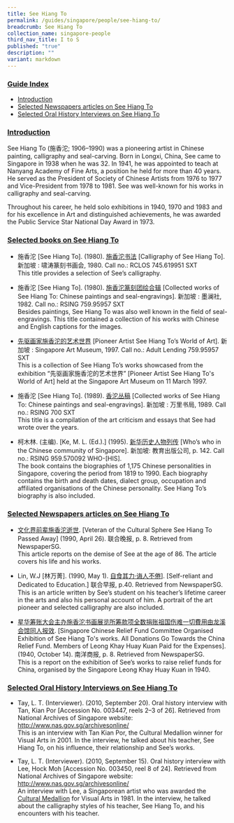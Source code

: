 ```yaml
---
title: See Hiang To
permalink: /guides/singapore/people/see-hiang-to/
breadcrumb: See Hiang To
collection_name: singapore-people
third_nav_title: I to S
published: "true"
description: ""
variant: markdown
---
```

### <u>Guide Index</u>

* [Introduction](#introduction)
* [Selected Newspapers articles on See Hiang To](#selected-newspapers-articles-on-see-hiang-to)
* [Selected Oral History Interviews on See Hiang To](#selected-oral-history-interviews-on-see-hiang-to)

### <u>Introduction</u>

See Hiang To (施香沱; 1906–1990) was a pioneering artist in Chinese painting, calligraphy and seal-carving. Born in Longxi, China, See came to Singapore in 1938 when he was 32. In 1941, he was appointed to teach at Nanyang Academy of Fine Arts, a position he held for more than 40 years. He served as the President of Society of Chinese Artists from 1976 to 1977 and Vice-President from 1978 to 1981. See was well-known for his works in calligraphy and seal-carving.

Throughout his career, he held solo exhibitions in 1940, 1970 and 1983 and for his excellence in Art and distinguished achievements, he was awarded the Public Service Star National Day Award in 1973.


### <u>Selected books on See Hiang To</u>

* 施香沱 [See Hiang To]. (1980). [施香沱书法](http://eservice.nlb.gov.sg/item_holding_s.aspx?bid=84555576) [Calligraphy of See Hiang To]. 新加坡 : 啸涛篆刻书画会, 1980.
Call no.: RCLOS 745.619951 SXT
<br>This title provides a selection of See’s calligraphy.<br>


* 施香沱 [See Hiang To]. (1980). [施香沱篆刻团绘合辑](http://eservice.nlb.gov.sg/item_holding_s.aspx?bid=84531532) [Collected works of See Hiang To: Chinese paintings and seal-engravings]. 新加坡 : 墨澜社, 1982.
Call no.: RSING 759.95957 SXT
<br>Besides paintings, See Hiang To was also well known in the field of seal-engravings. This title contained a collection of his works with Chinese and English captions for the images.<br>


* [先驱画家施香沱的艺术世界](http://eservice.nlb.gov.sg/item_holding_s.aspx?bid=14641113) [Pioneer Artist See Hiang To’s World of Art]. 新加坡 : Singapore Art Museum, 1997.
Call no.: Adult Lending 759.95957 SXT
<br>This is a collection of See Hiang To’s works showcased from the exhibition “先驱画家施香沱的艺术世界” [Pioneer Artist See Hiang To's World of Art] held at the Singapore Art Museum on 11 March 1997.<br>


* 施香沱 [See Hiang To]. (1989). [香沱丛稿](http://eservice.nlb.gov.sg/item_holding_s.aspx?bid=84451788) [Collected works of See Hiang To: Chinese paintings and seal-engravings]. 新加坡 : 万里书局, 1989.
Call no.: RSING 700 SXT
<br>This title is a compilation of the art criticism and essays that See had wrote over the years.<br>


* 柯木林. (主编). [Ke, M. L. (Ed.).] (1995). [新华历史人物列传](http://eservice.nlb.gov.sg/item_holding_s.aspx?bid=84500628) [Who’s who in the Chinese community of Singapore]. 新加坡: 教育出版公司, p. 142.
Call no.: RSING 959.570092 WHO-\[HIS\].
<br>The book contains the biographies of 1,175 Chinese personalities in Singapore, covering the period from 1819 to 1990. Each biography contains the birth and death dates, dialect group, occupation and affiliated organisations of the Chinese personality. See Hiang To’s biography is also included.<br>




### <u>Selected Newspapers articles on See Hiang To</u>

* [文化界前辈施香沱逝世](http://eresources.nlb.gov.sg/newspapers/Digitised/Article/lhwb19900426-1.2.16.2). \[Veteran of the Cultural Sphere See Hiang To Passed Away\] (1990, April 26). 联合晚报, p. 8. Retrieved from NewspaperSG.
<br>This article reports on the demise of See at the age of 86. The article covers his life and his works.<br>


* Lin, W.J \[林万菁\]. (1990, May 1). [自食其力·诲人不倦](http://eresources.nlb.gov.sg/newspapers/Digitised/Article/lhzb19900501-1.2.65.4.1)]. \[Self-reliant and Dedicated to Education.\] 联合早报, p.40. Retrieved from NewspaperSG.
<br>This is an  article written by See’s student on his teacher’s lifetime career in the arts and also his personal account of him. A portrait of the art pioneer and selected calligraphy are also included.<br>


* [星华筹账大会主办施香沱书画展览所筹款项全数捐账祖国伤难一切費用由龙溪会馆同人报效](http://eresources.nlb.gov.sg/newspapers/Digitised/Article/nysp19401014-1.2.29.1). [Singapore Chinese Relief Fund Committee Organised Exhibition of See Hiang To's works. All Donations Go Towards the China Relief Fund. Members of Leong Khay Huay Kuan Paid for the Expenses\]. (1940, October 14). 南洋商报, p. 8. Retrieved from NewspaperSG.
<br>This is a report on the exhibition of See’s works to raise relief funds for China, organised by the Singapore Leong Khay Huay Kuan in 1940.<br>


### <u>Selected Oral History Interviews on See Hiang To</u>

* Tay, L. T. (Interviewer). (2010, September 20). Oral history interview with Tan, Kian Por [Accession No. 003447, reels 2–3 of 26]. Retrieved from National Archives of Singapore website: http://www.nas.gov.sg/archivesonline/
<br>This is an interview with Tan Kian Por, the Cultural Medallion winner for Visual Arts in 2001. In the interview, he talked about his teacher, See Hiang To, on his influence, their relationship and See’s works.<br>


* Tay, L. T. (Interviewer). (2010, September 15). Oral history interview with Lee, Hock Moh [Accession No. 003450, reel 8 of 24]. Retrieved from National Archives of Singapore website: http://www.nas.gov.sg/archivesonline/
<br> An interview with Lee, a Singaporean artist who was awarded the [Cultural Medallion](https://www.nlb.gov.sg/main/article-detail?cmsuuid=4acba74f-e6ee-4756-893d-914f6cf70c6d) for Visual Arts in 1981. In the interview, he talked about the calligraphy styles of his teacher, See Hiang To, and his encounters with his teacher.